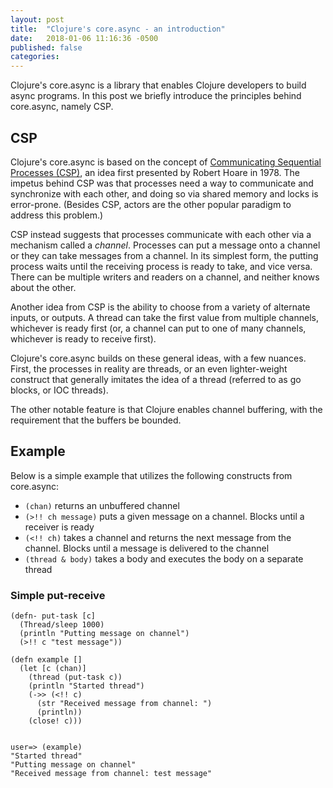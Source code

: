 ```yaml
---
layout: post
title:  "Clojure's core.async - an introduction"
date:   2018-01-06 11:16:36 -0500
published: false
categories: 
---
```

Clojure's core.async is a library that enables Clojure developers to build async programs. In this post we briefly introduce the principles behind core.async, namely CSP.

## CSP
Clojure's core.async is based on the concept of [Communicating Sequential Processes (CSP)](https://en.wikipedia.org/wiki/Communicating_sequential_processes), an idea first presented by Robert Hoare in 1978. The impetus behind CSP was that processes need a way to communicate and synchronize with each other, and doing so via shared memory and locks is error-prone. (Besides CSP, actors are the other popular paradigm to address this problem.)

CSP instead suggests that processes communicate with each other via a mechanism called a _channel_. Processes can put a message onto a channel or they can take messages from a channel. In its simplest form, the putting process waits until the receiving process is ready to take, and vice versa. There can be multiple writers and readers on a channel, and neither knows about the other.

Another idea from CSP is the ability to choose from a variety of alternate inputs, or outputs. A thread can take the first value from multiple channels, whichever is ready first (or, a channel can put to one of many channels, whichever is ready to receive first).

Clojure's core.async builds on these general ideas, with a few nuances. First, the processes in reality are threads, or an even lighter-weight construct that generally imitates the idea of a thread (referred to as go blocks, or IOC threads).

The other notable feature is that Clojure enables channel buffering, with the requirement that the buffers be bounded.

## Example

Below is a simple example that utilizes the following constructs from core.async:

* `(chan)` returns an unbuffered channel
* `(>!! ch message)` puts a given message on a channel. Blocks until a receiver is ready
* `(<!! ch)` takes a channel and returns the next message from the channel. Blocks until a message is delivered to the channel
* `(thread & body)` takes a body and executes the body on a separate thread

### Simple put-receive

```
(defn- put-task [c]
  (Thread/sleep 1000)
  (println "Putting message on channel")
  (>!! c "test message"))

(defn example []
  (let [c (chan)]
    (thread (put-task c))
    (println "Started thread")
    (->> (<!! c)
      (str "Received message from channel: ")
      (println))
    (close! c)))
  

user=> (example)
"Started thread"
"Putting message on channel"
"Received message from channel: test message"
	
```

